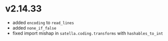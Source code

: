 # v2.14.33

* added `encoding` to `read_lines`
* added `none_if_false`
* fixed import mishap in `satella.coding.transforms` with `hashables_to_int`

